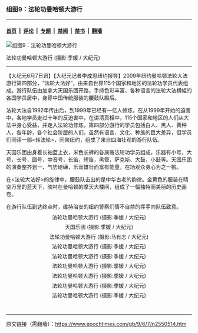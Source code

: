 ### 组图9：法轮功曼哈顿大游行

---

#### [首页](../../../..?n2550514) &nbsp;|&nbsp; [评论](../../../../../epoch-comment?n2550514) &nbsp;|&nbsp; [专题](../../../../../epoch-special?n2550514) &nbsp;|&nbsp; [禁闻](../../../../../epoch-news?n2550514) &nbsp;|&nbsp; [禁书](../../../../../books?n2550514) &nbsp;|&nbsp; [翻墙](https://github.com/gfw-breaker/nogfw/blob/master/README.md?n2550514)


<div><img alt="组图9：法轮功曼哈顿大游行" class="attachment-djy_600_400 size-djy_600_400 wp-post-image" src="https://i.epochtimes.com/assets/uploads/2009/06/0906062014311892_2-600x400.jpg"/>
<div class="caption">
 <p>
  法轮功曼哈顿大游行 (摄影:季媛 / 大纪元)
 </p>
</div></div><hr/><div class="post_content" id="artbody" itemprop="articleBody">
 <!-- article content begin -->
 <p>
  【大纪元6月7日讯】【大纪元记者李成思纽约报导】2009年纽约曼哈顿法轮大法游行第四部分，“法轮大法好”，由来自世界115个国家和地区的法轮功学员代表组成。游行队伍由加拿大天国乐团开路，手持色彩丰富、各种语言的法轮大法横幅的各国学员居中，身穿中国传统服装的腰鼓队殿后。
 </p>
 <p>
  法轮大法自1992年传出后，到1999年已经有一亿人修炼，在从1999年开始的迫害中，各地学员走过十年的反迫害中，在讲清真相中，115个国家和地区的人们从大法中身心受益，并走入法轮功修炼。第四部分游行的学员包括白人、黑人、黄种人，各年龄，各个社会阶层的人们。虽然有语言、文化、种族的巨大差异，但学员们同读一部&lt;转法轮&gt;，同聚纽约，组成了来自四海壮观的游行队伍。
 </p>
 <p>
  天国乐团由身着长袖蓝上衣，米色长裤的各族裔法轮功学员组成，乐器有小号，大号，长号，圆号，中音号，长笛，短笛，黑管，萨克斯、大鼓，小鼓等。天国乐团的演奏整齐划一、气势磅礡，乐音雄壮而富有能量，在场观众身心为之一振。
 </p>
 <p>
  在&lt;法轮大法好&gt;的旋律中，腰鼓队击出的是中华古老的韵律。金黄色的服装在晴空万里的蓝天下，映衬在曼哈顿的摩天大楼间，组成了一幅独特而美丽的历史画卷。
 </p>
 <p>
  在游行队伍到达终点时，维持治安的纽约警察们情不自禁的挥手向队伍致意。
 </p>
 <p>
  <!--image v 1.5-->
 </p>
 <div style="line-height: 90%; text-align: center;">
  <ok href=" https://i.epochtimes.com/assets/uploads/2009/08/0906062017091892_1-450x297.jpg" rel="noreferrer noopener" target="_blank">
   <img alt="" class="size-medium wp-image-7419266" src="https://i.epochtimes.com/assets/uploads/2009/08/0906062017091892_1-450x297.jpg" title=""/>
  </ok>
  <br/>
  <span class="bn12">
   法轮功曼哈顿大游行 (摄影:季媛 / 大纪元)
  </span>
 </div>
 <p>
  <!-- -->
 </p>
 <p>
  <!--image v 1.5-->
 </p>
 <div style="line-height: 90%; text-align: center;">
  <ok href=" https://i.epochtimes.com/assets/uploads/2009/08/0906062014071892_1-450x300.jpg" rel="noreferrer noopener" target="_blank">
   <img alt="" class="size-medium wp-image-7419267" src="https://i.epochtimes.com/assets/uploads/2009/08/0906062014071892_1-450x300.jpg" title=""/>
  </ok>
  <br/>
  <span class="bn12">
   天国乐团 (摄影:季媛 / 大纪元)
  </span>
 </div>
 <p>
  <!-- -->
 </p>
 <p>
  <!--image v 1.5-->
 </p>
 <div style="line-height: 90%; text-align: center;">
  <ok href=" https://i.epochtimes.com/assets/uploads/2009/08/0906061838201892_1-450x338.jpg" rel="noreferrer noopener" target="_blank">
   <img alt="" class="size-medium wp-image-7419268" src="https://i.epochtimes.com/assets/uploads/2009/08/0906061838201892_1-450x338.jpg" title=""/>
  </ok>
  <br/>
  <span class="bn12">
   法轮功曼哈顿大游行 (摄影:马有志 / 大纪元)
  </span>
 </div>
 <p>
  <!-- -->
 </p>
 <p>
  <!--image v 1.5-->
 </p>
 <div style="line-height: 90%; text-align: center;">
  <ok href=" https://i.epochtimes.com/assets/uploads/2009/08/0906062017381892_1-450x293.jpg" rel="noreferrer noopener" target="_blank">
   <img alt="" class="size-medium wp-image-7419269" src="https://i.epochtimes.com/assets/uploads/2009/08/0906062017381892_1-450x293.jpg" title=""/>
  </ok>
  <br/>
  <span class="bn12">
   法轮功曼哈顿大游行 (摄影:季媛 / 大纪元)
  </span>
 </div>
 <p>
  <!-- -->
 </p>
 <p>
  <!--image v 1.5-->
 </p>
 <div style="line-height: 90%; text-align: center;">
  <ok href=" https://i.epochtimes.com/assets/uploads/2009/08/0906062019031892_2-450x303.jpg" rel="noreferrer noopener" target="_blank">
   <img alt="" class="size-medium wp-image-7419270" src="https://i.epochtimes.com/assets/uploads/2009/08/0906062019031892_2-450x303.jpg" title=""/>
  </ok>
  <br/>
  <span class="bn12">
   法轮功曼哈顿大游行 (摄影:季媛 / 大纪元)
  </span>
 </div>
 <p>
  <!-- -->
 </p>
 <p>
  <!--image v 1.5-->
 </p>
 <div style="line-height: 90%; text-align: center;">
  <ok href=" https://i.epochtimes.com/assets/uploads/2009/08/0906062015251892_1-450x287.jpg" rel="noreferrer noopener" target="_blank">
   <img alt="" class="size-medium wp-image-7419271" src="https://i.epochtimes.com/assets/uploads/2009/08/0906062015251892_1-450x287.jpg" title=""/>
  </ok>
  <br/>
  <span class="bn12">
   法轮功曼哈顿大游行 (摄影:季媛 / 大纪元)
  </span>
 </div>
 <p>
  <!-- -->
 </p>
 <p>
  <!--image v 1.5-->
 </p>
 <div style="line-height: 90%; text-align: center;">
  <ok href=" https://i.epochtimes.com/assets/uploads/2009/08/0906062015441892_1-450x314.jpg" rel="noreferrer noopener" target="_blank">
   <img alt="" class="size-medium wp-image-7419272" src="https://i.epochtimes.com/assets/uploads/2009/08/0906062015441892_1-450x314.jpg" title=""/>
  </ok>
  <br/>
  <span class="bn12">
   法轮功曼哈顿大游行 (摄影:季媛 / 大纪元)
  </span>
 </div>
 <p>
  <!-- -->
 </p>
 <p>
  <!--image v 1.5-->
 </p>
 <div style="line-height: 90%; text-align: center;">
  <ok href=" https://i.epochtimes.com/assets/uploads/2009/08/0906062015311892_1-450x282.jpg" rel="noreferrer noopener" target="_blank">
   <img alt="" class="size-medium wp-image-7419273" src="https://i.epochtimes.com/assets/uploads/2009/08/0906062015311892_1-450x282.jpg" title=""/>
  </ok>
  <br/>
  <span class="bn12">
   法轮功曼哈顿大游行 (摄影:季媛 / 大纪元)
  </span>
 </div>
 <p>
  <!-- -->
 </p>
 <p>
  <!--image v 1.5-->
 </p>
 <div style="line-height: 90%; text-align: center;">
  <ok href=" https://i.epochtimes.com/assets/uploads/2009/08/0906062016381892_1-450x313.jpg" rel="noreferrer noopener" target="_blank">
   <img alt="" class="size-medium wp-image-7419274" src="https://i.epochtimes.com/assets/uploads/2009/08/0906062016381892_1-450x313.jpg" title=""/>
  </ok>
  <br/>
  <span class="bn12">
   法轮功曼哈顿大游行 (摄影:季媛 / 大纪元)
  </span>
 </div>
 <p>
  <!-- -->
 </p>
 <p>
  <font color="#ffffff">
   (http://www.dajiyuan.com)
  </font>
 </p>
 <p>
  <p>
  </p>
  <!-- article content end -->
  <div id="below_article_ad">
  </div>
 </p>
</div>


---

原文链接（需翻墙）：https://www.epochtimes.com/gb/9/6/7/n2550514.htm